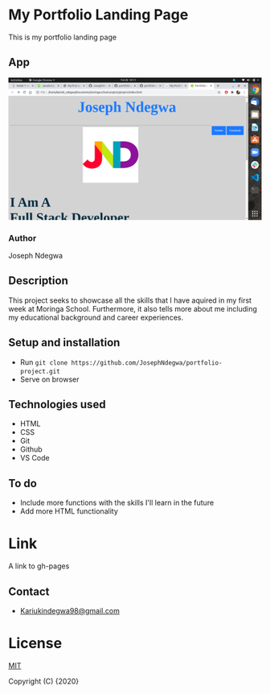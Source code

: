 # My Portfolio Landing Page
This is my portfolio landing page
## App
![App](images/app.png)

### Author
Joseph Ndegwa

## Description
 This project seeks to showcase all  the skills that I have aquired in my first week at Moringa School. Furthermore, it also tells more about me including my educational background and career experiences.

 ## Setup and installation
- Run `git clone https://github.com/JosephNdegwa/portfolio-project.git`
- Serve on browser 
## Technologies used
* HTML
* CSS
* Git
* Github
* VS Code

## To do
* Include more functions with the skills I'll learn in the future
* Add more HTML functionality

# Link
A link to gh-pages

## Contact
* Kariukindegwa98@gmail.com

# License
[MIT](https://choosealicense.com/licenses/mit/)

Copyright (C) {2020}
